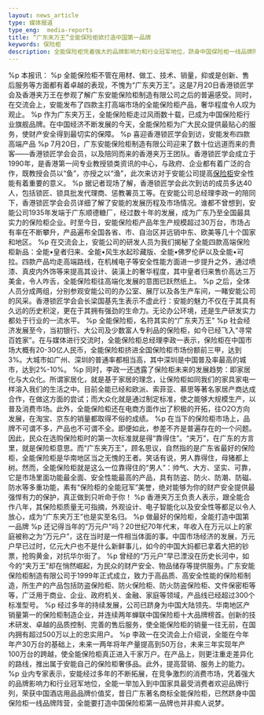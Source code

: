 ```yaml
---
layout: news_article
type: 媒体报道
type_eng:  media-reports
title: “广东夹万王”全能保险柜欲打造中国第一品牌
keywords: 保险柜
description: 全能保险柜凭着强大的品牌影响力和行业冠军地位，跻身中国保险柜一线品牌阵营，全能要打造中国保险柜第一品牌也并非痴人说梦。
---
```

%p 本报讯：
%p 全能保险柜不管在用材、做工、技术、销量，抑或是创新、售后服务等方面都有着卓越的表现，不愧为“广东夹万王”。这是7月20日香港锁匠学会及香港夹万王在参观了解广东安能保险柜制造有限公司之后的普遍感受。同时，在交流会上，安能发布了四款主打高端市场的全能保险柜产品，奢华程度令人叹为观止。
%p 作为广东夹万王，全能保险柜走过风雨数十载，已成为中国保险柜行业旗舰品牌。在中国经济不断发展的今天，全能保险柜为广大民众提供最贴心的服务，使财产安全得到最切实的保障。
%p 喜迎香港锁匠学会到访，安能发布四款高端产品
%p 7月20日，广东安能保险柜制造有限公司迎来了数十位远道而来的贵客——香港锁匠学会会员，以及陪同而来的香港夹万王团队。香港锁匠学会成立于1990年，是香港第一间专业教授锁类资讯的中心，与政府、企业都有着广泛的合作，既教授会员以“鱼”，亦授之以“渔”，此次来访对于安能公司提高[保险柜](http://www.qnnsafe.com/)安全性能有着重要的意义。
%p 据记者现场了解，香港锁匠学会此次到访的成员多达40人，包括锁匠、锁具批发代理商、惩教署员工等。在安能公司总经理李政一的陪同下，香港锁匠学会会员详细了解了安能的发展历程及市场情况。谁都不曾想到，安能公司1935年发端于广东顺德糖厂，经过数十年的发展，成为广东乃至全国最具实力的保险柜企业。时至今日，安能保险柜产品年生产规模超过30万台，市场占有率在不断攀升，产品遍布全国各省、市、自治区并远销中东、欧美等几十个国家和地区。
%p 在交流会上，安能公司的研发人员为我们揭秘了全能四款高端保险柜新品：全能•皇者归来、全能•风生水起珍藏版、全能•佛罗伦萨以及全能•可拉。四款产品均走高端路线，在机械电子等安全性能方面进一步提升之外，通过喷漆、真皮内外饰等来提高其设计、装潢上的奢华程度，其中皇者归来售价高达三万美金，令人咋舌，全能保险柜往高端化发展的意图已跃然纸上。
%p 之后，全体人员分成两组，分别参观安能公司的办公室、展厅以及各生产车间，一睹安能公司的风采。香港锁匠学会会长梁国基先生表示不虚此行：安能的魅力不仅在于其具有久远的历史积淀，更在于其拥有强劲的生命力。无论办公环境，还是生产研发实力都处于行业的一流水平。
%p 全能保险柜，名符其实的“广东夹万王”
%p 社会经济发展至今，当初银行、大公司及少数富人专利品的保险柜，如今已经飞入“寻常百姓家”。在与媒体进行交流时，全能保险柜总经理李政一表示，保险柜在中国市场大概有20-30亿人民币，全能保险柜挤进全国保险柜市场份额前三甲，达到3%。大城市如广州、深圳的普通率都相当高，其中深圳是中国普及率最高的城市，达到2%-10%。
%p 同时，李政一还透露了保险柜未来的发展趋势：即家居化与大众化。所谓家居化，就是基于家居的理念，让保险柜如同我们的家具家电一样溶入我们的生活之中。目前全能已经和欧派、索菲亚、慕思等著名家居产商达成合作，在做这方面的尝试；而大众化就是通过制定标准，使之能够大规模生产，以普及消费市场。此外，全能保险柜还在电商方面作出了积极的开拓，往O2O方向发展，在淘宝、京东的销量都取得不俗的成绩。
%p 在当下的保险柜市场上，品牌不可谓不多，产品也不可谓不全。即便如此，参差不齐是普遍存在的一个问题。因此，民众在选购保险柜时的第一次标准就是得“靠得住”。“夹万”，在广东的方言里，就是保险柜意思。而“广东夹万王”，顾名思议，自然指的是广东省最好的保险柜，全能保险柜是华南地区当之无愧的王者。笑话有说，男人靠得住，母猪都上树。然而，全能保险柜就是这么一位靠得住的“男人”：帅气、大方、坚实、可靠，它是市场里面功能最全面、安全性能最高的产品，具有防盗、防火、防潮、防磁、防水等多重功能，素有“保险柜的全能冠军”美誉，绝对能够为你的财产安全提供最强悍有力的保护，真正做到只听命于你！
%p 香港夹万王负责人表示，跟全能合作八年，其保险柜质量无可指摘，外观设计、电子智能化以及安全性等都足以令人放心，成为“广东夹万王”也是实至名归。
%p 做最好的保险柜，全能打造中国第一品牌
%p 还记得当年的“万元户”吗？20世纪70年代末，年收入在万元以上的家庭被称之为“万元户”，这在当时是一件相当体面的事。中国市场经济的发展，万元户早已过时，亿元大户也不是什么新鲜事儿，如今的中国大妈都已拿着大把的钞票，抢购黄金，对抗华尔街了。
%p 曾经的“万元户”早已湮没在历史长河中，如今的“夹万王”却在悄然崛起，为民众的财产安全、物品储存等提供服务。广东安能保险柜制造有限公司于1999年正式成立，致力于高品质、高安全性能的保险柜制造，所生产的产品包括防盗保险柜、防火保险柜、防火防盗保险柜、文件保密柜等等，广泛用于商业、企业、政府机关、金融、家庭等领域，产品线已经超过300个标准型号。
%p 经过多年的持续发展，公司已跻身为中国大陆领先、华南地区产销量第一的保险柜制造企业，并连续两年蝉联中国保险柜十大品牌榜首。创新的技术研发、卓越的品质控制、完善的售后服务，使全能保险柜的销量一往无前，在国内拥有超过500万以上的忠实用户。
%p 李政一在交流会上介绍说，全能在今年年产30万台的基础上，未来一两年将年产量提高到50万台，未来三年实现年产100万台的跨越，使全能保险柜真正进入千家万户。在产品上，则更注重走差异化的路线，推出属于安能自己的保险柜奢侈品。此外，提高营销、服务上的能力。
%p 业内专家表示，安能经过多年的不断拓展，在竞争激烈的消费市场，凭着强大的品牌影响力和行业冠军地位，全能一举加入到中国家具最受消费者欢迎品牌行列，荣获中国酒店用品品牌价值奖，昔日广东著名商标全能保险柜，已然跻身中国保险柜一线品牌阵营，全能要打造中国保险柜第一品牌也并非痴人说梦。

